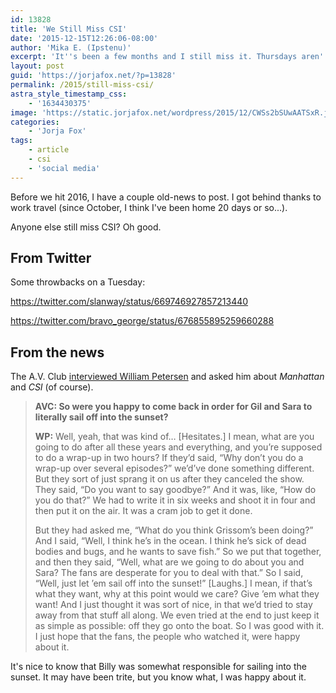 ```yaml
---
id: 13828
title: 'We Still Miss CSI'
date: '2015-12-15T12:26:06-08:00'
author: 'Mika E. (Ipstenu)'
excerpt: 'It''s been a few months and I still miss it. Thursdays aren''t the same. Nor are Wednesdays. Or Sundays.'
layout: post
guid: 'https://jorjafox.net/?p=13828'
permalink: /2015/still-miss-csi/
astra_style_timestamp_css:
    - '1634430375'
image: 'https://static.jorjafox.net/wordpress/2015/12/CWSs2bSUwAATSxR.jpg'
categories:
    - 'Jorja Fox'
tags:
    - article
    - csi
    - 'social media'
---
```


Before we hit 2016, I have a couple old-news to post. I got behind thanks to work travel (since October, I think I've been home 20 days or so...).

Anyone else still miss CSI? Oh good.

<h2>From Twitter</h2>

Some throwbacks on a Tuesday:

https://twitter.com/slanway/status/669746927857213440

https://twitter.com/bravo_george/status/676855895259660288

<h2>From the news</h2>

The A.V. Club <a href="http://www.avclub.com/article/william-petersen-manhattan-michael-mann-and-sailin-229108">interviewed William Petersen</a> and asked him about <em>Manhattan</em> and <em>CSI</em> (of course).

<blockquote>
  <strong>AVC: So were you happy to come back in order for Gil and Sara to literally sail off into the sunset?</strong>
  
  <strong>WP:</strong>  Well, yeah, that was kind of… [Hesitates.] I mean, what are you going to do after all these years and everything, and you’re supposed to do a wrap-up in two hours? If they’d said, “Why don’t you do a wrap-up over several episodes?” we’d’ve done something different. But they sort of just sprang it on us after they canceled the show. They said, “Do you want to say goodbye?” And it was, like, “How do you do that?” We had to write it in six weeks and shoot it in four and then put it on the air. It was a cram job to get it done.
  
  But they had asked me, “What do you think Grissom’s been doing?” And I said, “Well, I think he’s in the ocean. I think he’s sick of dead bodies and bugs, and he wants to save fish.” So we put that together, and then they said, “Well, what are we going to do about you and Sara? The fans are desperate for you to deal with that.” So I said, “Well, just let ’em sail off into the sunset!” [Laughs.] I mean, if that’s what they want, why at this point would we care? Give ’em what they want! And I just thought it was sort of nice, in that we’d tried to stay away from that stuff all along. We even tried at the end to just keep it as simple as possible: off they go onto the boat. So I was good with it. I just hope that the fans, the people who watched it, were happy about it.
</blockquote>

It's nice to know that Billy was somewhat responsible for sailing into the sunset. It may have been trite, but you know what, I was happy about it.